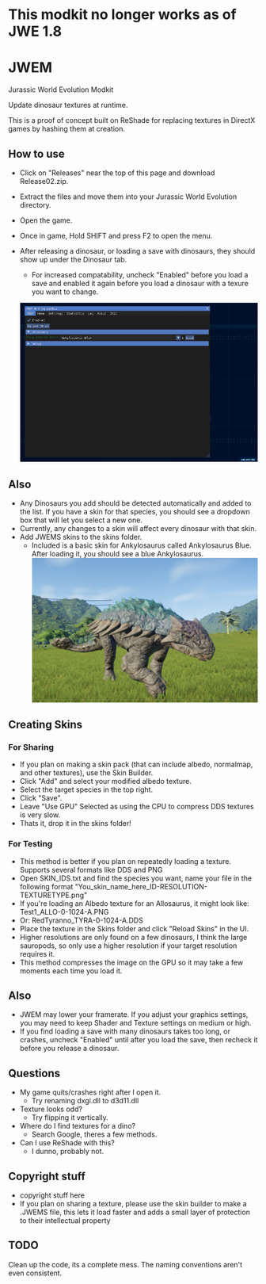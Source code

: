 # This modkit no longer works as of JWE 1.8

# JWEM
Jurassic World Evolution Modkit

Update dinosaur textures at runtime.

This is a proof of concept built on ReShade for replacing textures in DirectX games by hashing them at creation.

## How to use
 - Click on "Releases" near the top of this page and download Release02.zip.
 - Extract the files and move them into your Jurassic World Evolution directory. 
 - Open the game.
 - Once in game, Hold SHIFT and press F2 to open the menu.
 - After releasing a dinosaur, or loading a save with dinosaurs, they should show up under the Dinosaur tab. 
 	- For increased compatability, uncheck "Enabled" before you load a save and enabled it again before you load a dinosaur with a texure you want to change.
	
	![JWEM UI](https://github.com/Pathos0925/JWEM/blob/master/ReadmeImages/JWEMmenu.png)
## Also
 - Any Dinosaurs you add should be detected automatically and added to the list. If you have a skin for that species, you should see a dropdown box that will let you select a new one.
- Currently, any changes to a skin will affect every dinosaur with that skin.
- Add JWEMS skins to the skins folder. 
	- Included is a basic skin for Ankylosaurus called Ankylosaurus Blue. After loading it, you should see a blue Ankylosaurus.
	![BLUE ANKY](https://github.com/Pathos0925/JWEM/blob/master/ReadmeImages/BlueAnky.png)
	
## Creating Skins

### For Sharing
 - If you plan on making a skin pack (that can include albedo, normalmap, and other textures), use the Skin Builder.
 - Click "Add" and select your modified albedo texture.
 - Select the target species in the top right.
 - Click "Save".
 - Leave "Use GPU" Selected as using the CPU to compress DDS textures is very slow.
 - Thats it, drop it in the skins folder!
 
### For Testing
 - This method is better if you plan on repeatedly loading a texture. Supports several formats like DDS and PNG
 - Open SKIN_IDS.txt and find the species you want, name your file in the following format "You_skin_name_here_ID-RESOLUTION-TEXTURETYPE.png"
 - If you're loading an Albedo texture for an Allosaurus, it might look like: Test1_ALLO-0-1024-A.PNG
 - Or: RedTyranno_TYRA-0-1024-A.DDS
 - Place the texture in the Skins folder and click "Reload Skins" in the UI.
 - Higher resolutions are only found on a few dinosaurs, I think the large sauropods, so only use a higher resolution if your target resolution requires it.
  - This method compresses the image on the GPU so it may take a few moments each time you load it. 

## Also
 - JWEM may lower your framerate. If you adjust your graphics settings, you may need to keep Shader and Texture settings on medium or high.
 - If you find loading a save with many dinosaurs takes too long, or crashes, uncheck "Enabled" until after you load the save, then recheck it before you release a dinosaur.
 ## Questions
 - My game quits/crashes right after I open it.
 	- Try renaming dxgi.dll to d3d11.dll
 - Texture looks odd?
 	- Try flipping it vertically.
 - Where do I find textures for a dino?
 	- Search Google, theres a few methods.
- Can I use ReShade with this?
	- I dunno, probably not.
## Copyright stuff
 - copyright stuff here
 - If you plan on sharing a texture, please use the skin builder to make a .JWEMS file, this lets it load faster and adds a small layer of protection to their intellectual property
## TODO
Clean up the code, its a complete mess. The naming conventions aren't even consistent. 
